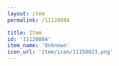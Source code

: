 ```yaml
---
layout: item
permalink: /11120084

title: Item
id: '11120084'
item_name: 'Unknown'
icon_url: 'item/icon/11150023.png'
---
```


